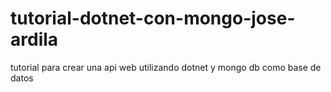 # tutorial-dotnet-con-mongo-jose-ardila
tutorial para crear una api web utilizando dotnet y mongo db como base de datos
